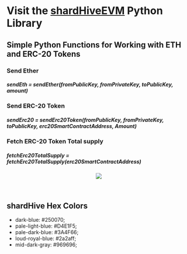 
# Visit the <a href="https://github.com/shardhive/shardhiveEVM/">shardHiveEVM</a> Python Library






## Simple Python Functions for Working with ETH and ERC-20 Tokens

### Send Ether
##### sendEth = sendEther(fromPublicKey, fromPrivateKey, toPublicKey, amount)




### Send ERC-20 Token
##### sendErc20 = sendErc20Token(fromPublicKey, fromPrivateKey, toPublicKey, erc20SmartContractAddress, Amount)



### Fetch ERC-20 Token Total supply
##### fetchErc20TotalSupply = fetchErc20TotalSupply(erc20SmartContractAddress)




<p align="center">
  <img src="https://shardhive.com/wp-content/uploads/2022/07/logo2-e1658041606895.png"/>
</p>



<br>
  <h2>shardHive Hex Colors</h2>
  <ul>
  <li>dark-blue: #250070;</li>
  <li>pale-light-blue: #D4E1F5;</li>
  <li>pale-dark-blue: #3A4F66;</li>
  <li>loud-royal-blue: #2a2aff;</li>
  <li>mid-dark-gray: #969696;</li>
  </ul>




